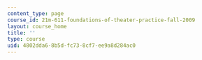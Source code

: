 ```yaml
---
content_type: page
course_id: 21m-611-foundations-of-theater-practice-fall-2009
layout: course_home
title: ''
type: course
uid: 4802dda6-8b5d-fc73-8cf7-ee9a8d284ac0
---
```

